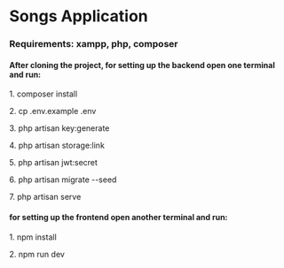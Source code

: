 <h1>Songs Application</h1>

<h3>Requirements: xampp, php, composer</h3>

<h4> After cloning the project, for setting up the backend open one terminal and  run: </h4>
<p> 1. composer install</p>
<p> 2. cp .env.example .env</p>
<p> 3. php artisan key:generate</p>
<p> 4. php artisan storage:link</p>
<p> 5. php artisan jwt:secret</p>
<p> 6. php artisan migrate --seed</p>
<p> 7. php artisan serve</p>

<h4> for setting up the frontend open another terminal and  run: </h4>
<p> 1. npm install</p>
<p> 2. npm run dev</p>


